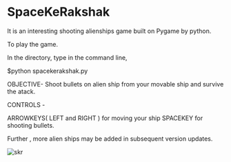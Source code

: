 # SpaceKeRakshak
It is an interesting shooting alienships game built on Pygame by python.

To play the game.

In the directory,
type in the command line,

$python spacekerakshak.py


OBJECTIVE- Shoot bullets on alien ship from your movable ship and survive the atack.

CONTROLS - 

ARROWKEYS( LEFT and RIGHT ) for moving your ship
SPACEKEY for shooting bullets.

Further , more alien ships may be added in subsequent version updates.


![skr](https://user-images.githubusercontent.com/56192331/100514739-2ed0e280-319d-11eb-9956-0376112593c0.jpg)

